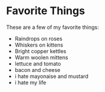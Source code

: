 # Favorite Things

These are a few of my favorite things:

- Raindrops on roses
- Whiskers on kittens
- Bright copper kettles
- Warm woolen mittens
- lettuce and tomato
- bacon and cheese
- i hate mayonaise and mustard
- i hate my life
